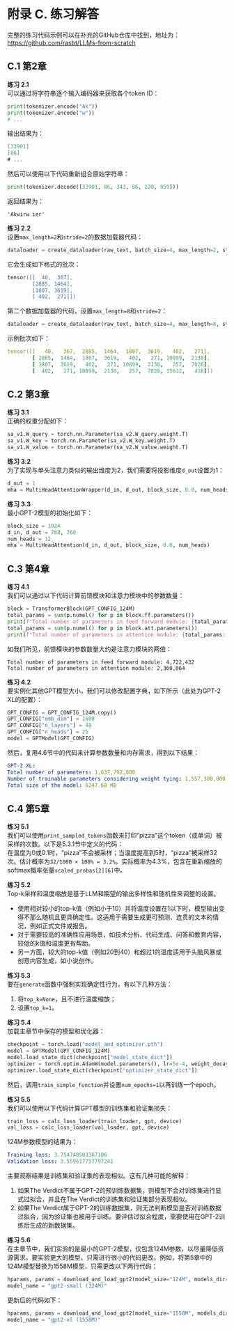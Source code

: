 # 附录 C. 练习解答

完整的练习代码示例可以在补充的GitHub仓库中找到，地址为：<https://github.com/rasbt/LLMs-from-scratch>

## C.1 第2章

**练习 2.1**  
可以通过将字符串逐个输入编码器来获取各个token ID：

```python
print(tokenizer.encode("Ak"))
print(tokenizer.encode("w"))
# ...
```

输出结果为：

```csharp
[33901]
[86]
# ...
```

然后可以使用以下代码重新组合原始字符串：

```python
print(tokenizer.decode([33901, 86, 343, 86, 220, 959]))
```

返回结果为：

```arduino
'Akwirw ier'
```

**练习 2.2**  
设置`max_length=2`和`stride=2`的数据加载器代码：

```python
dataloader = create_dataloader(raw_text, batch_size=4, max_length=2, stride=2)
```

它会生成如下格式的批次：

```lua
tensor([[  40,  367],
        [2885, 1464],
        [1807, 3619],
        [ 402,  271]])
```

第二个数据加载器的代码，设置`max_length=8`和`stride=2`：

```python
dataloader = create_dataloader(raw_text, batch_size=4, max_length=8, stride=2)
```

示例批次如下：

```yaml
tensor([[   40,   367,  2885,  1464,  1807,  3619,   402,   271],
        [ 2885,  1464,  1807,  3619,   402,   271, 10899,  2138],
        [ 1807,  3619,   402,   271, 10899,  2138,   257,  7026],
        [  402,   271, 10899,  2138,   257,  7026, 15632,   438]])
```

## C.2 第3章

**练习 3.1**  
正确的权重分配如下：

```python
sa_v1.W_query = torch.nn.Parameter(sa_v2.W_query.weight.T)
sa_v1.W_key = torch.nn.Parameter(sa_v2.W_key.weight.T)
sa_v1.W_value = torch.nn.Parameter(sa_v2.W_value.weight.T)
```

**练习 3.2**  
为了实现与单头注意力类似的输出维度为2，我们需要将投影维度`d_out`设置为1：

```python
d_out = 1
mha = MultiHeadAttentionWrapper(d_in, d_out, block_size, 0.0, num_heads=2)
```

**练习 3.3**  
最小GPT-2模型的初始化如下：

```python
block_size = 1024
d_in, d_out = 768, 768
num_heads = 12
mha = MultiHeadAttention(d_in, d_out, block_size, 0.0, num_heads)
```


## C.3 第4章

**练习 4.1**  
我们可以通过以下代码计算前馈模块和注意力模块中的参数数量：

```python
block = TransformerBlock(GPT_CONFIG_124M)
total_params = sum(p.numel() for p in block.ff.parameters())
print(f"Total number of parameters in feed forward module: {total_params:,}")
total_params = sum(p.numel() for p in block.att.parameters())
print(f"Total number of parameters in attention module: {total_params:,}")
```

如我们所见，前馈模块的参数数量大约是注意力模块的两倍：

```arduino
Total number of parameters in feed forward module: 4,722,432
Total number of parameters in attention module: 2,360,064
```

**练习 4.2**  
要实例化其他GPT模型大小，我们可以修改配置字典，如下所示（此处为GPT-2 XL的配置）：

```python
GPT_CONFIG = GPT_CONFIG_124M.copy()
GPT_CONFIG["emb_dim"] = 1600
GPT_CONFIG["n_layers"] = 48
GPT_CONFIG["n_heads"] = 25
model = GPTModel(GPT_CONFIG)
```

然后，复用4.6节中的代码来计算参数数量和内存需求，得到以下结果：

```yaml
GPT-2 XL:
Total number of parameters: 1,637,792,000
Number of trainable parameters considering weight tying: 1,557,380,800
Total size of the model: 6247.68 MB
```

## C.4 第5章

**练习 5.1**  
我们可以使用`print_sampled_tokens`函数来打印“pizza”这个token（或单词）被采样的次数。以下是5.3.1节中定义的代码：  
在温度为0或0.1时，“pizza”不会被采样；当温度提高到5时，“pizza”被采样32次。估计概率为`32/1000 × 100% = 3.2%`。实际概率为4.3%，包含在重新缩放的softmax概率张量`scaled_probas[2][6]`中。

**练习 5.2**  
Top-k采样和温度缩放是基于LLM和期望的输出多样性和随机性来调整的设置。

-   使用相对较小的top-k值（例如小于10）并将温度设置在1以下时，模型输出变得不那么随机且更具确定性。这适用于需要生成更可预测、连贯的文本的情况，例如正式文件或报告。
-   对于需要较高的准确性应用场景，如技术分析、代码生成、问答和教育内容，较低的k值和温度更有帮助。
-   另一方面，较大的top-k值（例如20到40）和超过1的温度适用于头脑风暴或创意内容生成，如小说创作。

**练习 5.3**  
要在`generate`函数中强制实现确定性行为，有以下几种方法：

1.  将`top_k=None`，且不进行温度缩放；
1.  设置`top_k=1`。

**练习 5.4**  
加载主章节中保存的模型和优化器：

```python
checkpoint = torch.load("model_and_optimizer.pth")
model = GPTModel(GPT_CONFIG_124M)
model.load_state_dict(checkpoint["model_state_dict"])
optimizer = torch.optim.AdamW(model.parameters(), lr=5e-4, weight_decay=0.1)
optimizer.load_state_dict(checkpoint["optimizer_state_dict"])
```

然后，调用`train_simple_function`并设置`num_epochs=1`以再训练一个epoch。

**练习 5.5**  
我们可以使用以下代码计算GPT模型的训练集和验证集损失：

```python
train_loss = calc_loss_loader(train_loader, gpt, device)
val_loss = calc_loss_loader(val_loader, gpt, device)
```

124M参数模型的结果为：

```yaml
Training loss: 3.754748503367106
Validation loss: 3.559617757797241
```

主要观察结果是训练集和验证集的表现相似。这有几种可能的解释：

1.  如果The Verdict不属于GPT-2的预训练数据集，则模型不会对训练集进行显式过拟合，并且在The Verdict的训练集和验证集部分表现相似。
1.  如果The Verdict属于GPT-2的训练数据集，则无法判断模型是否对训练数据过拟合，因为验证集也被用于训练。要评估过拟合程度，需要使用在GPT-2训练后生成的新数据集。

**练习 5.6**  
在主章节中，我们实验的是最小的GPT-2模型，仅包含124M参数，以尽量降低资源需求。要实验更大的模型，只需进行很小的代码更改。例如，将第5章中的124M模型替换为1558M模型，只需更改以下两行代码：

```python
hparams, params = download_and_load_gpt2(model_size="124M", models_dir="gpt2")
model_name = "gpt2-small (124M)"
```

更新后的代码如下：

```python
hparams, params = download_and_load_gpt2(model_size="1558M", models_dir="gpt2")
model_name = "gpt2-xl (1558M)"
```